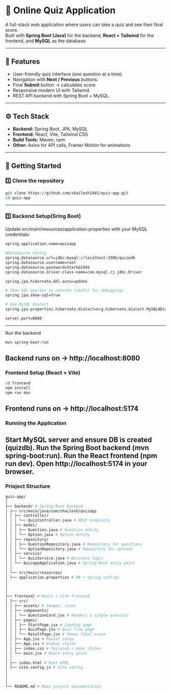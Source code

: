 # 📝 Online Quiz Application  

A full-stack web application where users can take a quiz and see their final score.  
Built with **Spring Boot (Java)** for the backend, **React + Tailwind** for the frontend, and **MySQL** as the database.  

---

## 📌 Features
- User-friendly quiz interface (one question at a time).  
- Navigation with **Next / Previous** buttons.  
- Final **Submit** button → calculates score.  
- Responsive modern UI with Tailwind.  
- REST API backend with Spring Boot + MySQL.  

---

## ⚙️ Tech Stack
- **Backend:** Spring Boot, JPA, MySQL  
- **Frontend:** React, Vite, Tailwind CSS  
- **Build Tools:** Maven, npm  
- **Other:** Axios for API calls, Framer Motion for animations  

---

## 🚀 Getting Started  

### 1️⃣ Clone the repository
```bash
git clone https://github.com/shailesh1945/quiz-app.git
cd quiz-app
```
---
### 1️⃣ Backend Setup(Sring Boot)
Update src/main/resources/application.properties with your MySQL credentials:
```bash
spring.application.name=quizapp

#DataSource Config
spring.datasource.url=jdbc:mysql://localhost:3306/quizedb
spring.datasource.username=root
spring.datasource.password=Stark@1945
spring.datasource.driver-class-name=com.mysql.cj.jdbc.Driver

spring.jpa.hibernate.ddl-auto=update

# Show SQL queries in console (useful for debugging)
spring.jpa.show-sql=true

# Use MySQL dialect
spring.jpa.properties.hibernate.dialect=org.hibernate.dialect.MySQL8Dialect

server.port=8080
```
---
Run the backend
```bash
mvn spring-boot:run
```
Backend runs on -> http://localhost:8080
---
### Frontend Setup (React + Vite)
```bash
cd frontend
npm install
npm run dev
```
Frontend runs on -> http://localhost:5174
---
### Running the Application

Start MySQL server and ensure DB is created (quizdb).
Run the Spring Boot backend (mvn spring-boot:run).
Run the React frontend (npm run dev).
Open http://localhost:5174 in your browser.
---
### Prioject Structure
```bash
quiz-app/
│
├── backend/ # Spring Boot backend
│ ├── src/main/java/com/shailesh/quizapp
│ │ ├── controller/
│ │ │ └── QuizController.java # REST endpoints
│ │ ├── model/
│ │ │ ├── Question.java # Question entity
│ │ │ └── Option.java # Option entity
│ │ ├── repository/
│ │ │ ├── QuestionRepository.java # Repository for questions
│ │ │ └── OptionRepository.java # Repository for options
│ │ ├── service/
│ │ │ └── QuizService.java # Business logic
│ │ └── QuizappApplication.java # Spring Boot entry point
│ │
│ └── src/main/resources/
│ ├── application.properties # DB + Spring configs
│ 
│ 
│
├── frontend/ # React + Vite frontend
│ ├── src/
│ │ ├── assets/ # Images, icons
│ │ ├── components/
│ │ │ └── QuestionCard.jsx # Renders a single question
│ │ ├── pages/
│ │ │ ├── StartPage.jsx # Landing page
│ │ │ ├── QuizPage.jsx # Quiz flow page
│ │ │ └── ResultPage.jsx # Shows final score
│ │ ├── App.jsx # Router setup
│ │ ├── App.css # Global styles
│ │ ├── index.css # Tailwind + base styles
│ │ └── main.jsx # React entry point
│ │
│ ├── index.html # Root HTML
│ ├── vite.config.js # Vite config
│ 
│ 
│
└── README.md # Main project documentation
```
